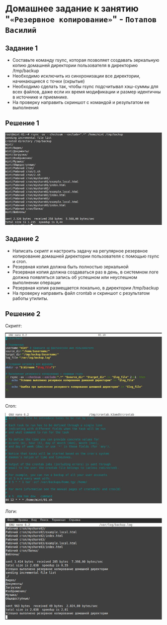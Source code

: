 # Домашнее задание к занятию "`«Резервное копирование»`" - `Потапов Василий`

## Задание 1

- Составьте команду rsync, которая позволяет создавать зеркальную копию домашней директории пользователя в директорию /tmp/backup
- Необходимо исключить из синхронизации все директории, начинающиеся с точки (скрытые)
- Необходимо сделать так, чтобы rsync подсчитывал хэш-суммы для всех файлов, даже если их время модификации и размер идентичны в источнике и приемнике.
- На проверку направить скриншот с командой и результатом ее выполнения

## Решение 1

![Название скриншота 1](https://github.com/mistermedved01/hw-sflt-03/blob/master/rsync01.jpg)

## Задание 2

- Написать скрипт и настроить задачу на регулярное резервное копирование домашней директории пользователя с помощью rsync и cron.
- Резервная копия должна быть полностью зеркальной
- Резервная копия должна создаваться раз в день, в системном логе должна появляться запись об успешном или неуспешном выполнении операции
- Резервная копия размещается локально, в директории /tmp/backup
- На проверку направить файл crontab и скриншот с результатом работы утилиты.

## Решение 2

Скрипт:

![Название скриншота 1](https://github.com/mistermedved01/hw-sflt-03/blob/master/script.jpg)

Cron:

![Название скриншота 1](https://github.com/mistermedved01/hw-sflt-03/blob/master/crontab.jpg)

Логи:

![Название скриншота 1](https://github.com/mistermedved01/hw-sflt-03/blob/master/script_log.jpg)
